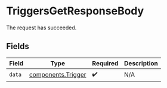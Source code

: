 # TriggersGetResponseBody

The request has succeeded.


## Fields

| Field                                                    | Type                                                     | Required                                                 | Description                                              |
| -------------------------------------------------------- | -------------------------------------------------------- | -------------------------------------------------------- | -------------------------------------------------------- |
| `data`                                                   | [components.Trigger](../../models/components/trigger.md) | :heavy_check_mark:                                       | N/A                                                      |